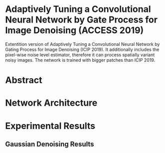 # Adaptively Tuning a Convolutional Neural Network by Gate Process for Image Denoising (ACCESS 2019)
Extentition version of Adaptively Tuning a Convolutional Neural Network by Gating Process for Image Denoising (ICIP 2019).
It additionally includes the pixel-wise noise level estimator, therefore it can process spatially variant noisy images.
The network is trained with bigger patches than ICIP 2019.
# Abstract
# Network Architecture
# Experimental Results

## Gaussian Denoising Results
